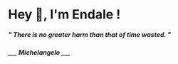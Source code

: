 <h1 title="head"> Hey 👋, I'm Endale !</h1>

**<h5><i>" There is no greater harm than that of time wasted. "</i></h5>**

*<b>___ Michelangelo ___</b>*
